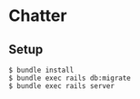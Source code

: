 # Chatter

## Setup
```shell
$ bundle install
$ bundle exec rails db:migrate
$ bundle exec rails server
```

